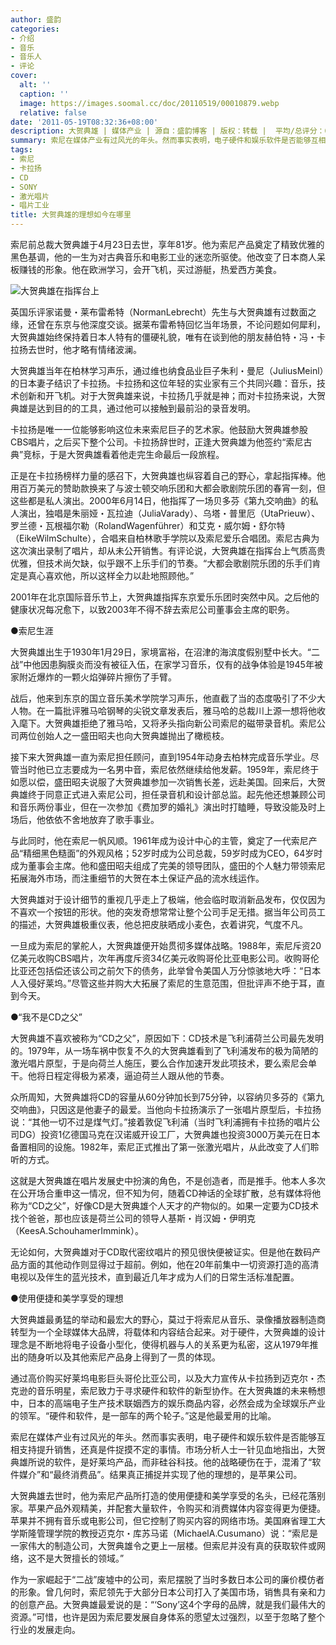 ```yaml
---
author: 盛韵
categories:
- 介绍
- 音乐
- 音乐人
- 评论
cover:
  alt: ''
  caption: ''
  image: https://images.soomal.cc/doc/20110519/00010879.webp
  relative: false
date: '2011-05-19T08:32:36+08:00'
description: 大贺典雄 | 媒体产业 | 源自：盛韵博客 | 版权：转载 |  平均/总评分：09.43/66
summary: 索尼在媒体产业有过风光的年头。然而事实表明，电子硬件和娱乐软件是否能够互相支持提升销售，还真是件捉摸不定的事情。市场分析人士一针见血地指出，大贺典雄所说的软件，是好莱坞产品，而非硅谷科技。他的战略硬伤在于，混淆了“软件媒介”和“最终消费品”。结果真正捕捉并实现了他的理想的，是苹果公司……
tags:
- 索尼
- 卡拉扬
- CD
- SONY
- 激光唱片
- 唱片工业
title: 大贺典雄的理想如今在哪里
---
```


索尼前总裁大贺典雄于4月23日去世，享年81岁。他为索尼产品奠定了精致优雅的黑色基调，他的一生为对古典音乐和电影工业的迷恋所驱使。他改变了日本商人呆板赚钱的形象。他在欧洲学习，会开飞机，买过游艇，热爱西方美食。

![大贺典雄在指挥台上](https://images.soomal.cc/doc/20110519/00010879.webp)



英国乐评家诺曼・莱布雷希特（NormanLebrecht）先生与大贺典雄有过数面之缘，还曾在东京与他深度交谈。据莱布雷希特回忆当年场景，不论问题如何犀利，大贺典雄始终保持着日本人特有的僵硬礼貌，唯有在谈到他的朋友赫伯特・冯・卡拉扬去世时，他才略有情绪波澜。

大贺典雄当年在柏林学习声乐，通过维也纳食品业巨子朱利・曼尼（JuliusMeinl）的日本妻子结识了卡拉扬。卡拉扬和这位年轻的实业家有三个共同兴趣：音乐，技术创新和开飞机。对于大贺典雄来说，卡拉扬几乎就是神；而对卡拉扬来说，大贺典雄是达到目的的工具，通过他可以接触到最前沿的录音发明。

卡拉扬是唯一一位能够影响这位未来索尼巨子的艺术家。他鼓励大贺典雄参股CBS唱片，之后买下整个公司。卡拉扬辞世时，正逢大贺典雄为他签约“索尼古典”竞标，于是大贺典雄看着他走完生命最后一段旅程。

正是在卡拉扬榜样力量的感召下，大贺典雄也纵容着自己的野心，拿起指挥棒。他用百万美元的赞助款换来了与波士顿交响乐团和大都会歌剧院乐团的春宵一刻，但这些都是私人演出。2000年6月14日，他指挥了一场贝多芬《第九交响曲》的私人演出，独唱是朱丽娅・瓦拉迪（JuliaVarady）、乌塔・普里厄（UtaPrieuw）、罗兰德・瓦根福尔勒（RolandWagenführer）和艾克・威尔姆・舒尔特（EikeWilmSchulte），合唱来自柏林歌手学院以及索尼爱乐合唱团。索尼古典为这次演出录制了唱片，却从未公开销售。有评论说，大贺典雄在指挥台上气质高贵优雅，但技术尚欠缺，似乎跟不上乐手们的节奏。“大都会歌剧院乐团的乐手们肯定是真心喜欢他，所以这样全力以赴地照顾他。”

2001年在北京国际音乐节上，大贺典雄指挥东京爱乐乐团时突然中风。之后他的健康状况每况愈下，以致2003年不得不辞去索尼公司董事会主席的职务。

●索尼生涯

大贺典雄出生于1930年1月29日，家境富裕，在沼津的海滨度假别墅中长大。“二战”中他因患胸膜炎而没有被征入伍，在家学习音乐，仅有的战争体验是1945年被家附近爆炸的一颗火焰弹碎片擦伤了手臂。

战后，他来到东京的国立音乐美术学院学习声乐，他直截了当的态度吸引了不少大人物。在一篇批评雅马哈钢琴的尖锐文章发表后，雅马哈的总裁川上源一想将他收入麾下。大贺典雄拒绝了雅马哈，又将矛头指向新公司索尼的磁带录音机。索尼公司两位创始人之一盛田昭夫也向大贺典雄抛出了橄榄枝。

接下来大贺典雄一直为索尼担任顾问，直到1954年动身去柏林完成音乐学业。尽管当时他已立志要成为一名男中音，索尼依然继续给他发薪。1959年，索尼终于如愿以偿，盛田昭夫说服了大贺典雄参加一次销售长差，远赴美国。回来后，大贺典雄终于同意正式进入索尼公司，担任录音机和设计部总监。起先他还想兼顾公司和音乐两份事业，但在一次参加《费加罗的婚礼》演出时打瞌睡，导致没能及时上场后，他依依不舍地放弃了歌手事业。

与此同时，他在索尼一帆风顺。1961年成为设计中心的主管，奠定了一代索尼产品“精细黑色糙面”的外观风格；52岁时成为公司总裁，59岁时成为CEO，64岁时成为董事会主席。他和盛田昭夫组成了完美的领导团队，盛田的个人魅力带领索尼拓展海外市场，而注重细节的大贺在本土保证产品的流水线运作。

大贺典雄对于设计细节的重视几乎走上了极端，他会临时取消新品发布，仅仅因为不喜欢一个按钮的形状。他的突发奇想常常让整个公司手足无措。据当年公司员工的描述，大贺典雄极重仪表，他总把皮肤晒成小麦色，衣着讲究，气度不凡。

一旦成为索尼的掌舵人，大贺典雄便开始贯彻多媒体战略。1988年，索尼斥资20亿美元收购CBS唱片，次年再度斥资34亿美元收购哥伦比亚电影公司。收购哥伦比亚还包括偿还该公司之前欠下的债务，此举曾令美国人万分惊骇地大呼：“日本人入侵好莱坞。”尽管这些并购大大拓展了索尼的生意范围，但批评声不绝于耳，直到今天。

●“我不是CD之父”

大贺典雄不喜欢被称为“CD之父”，原因如下：CD技术是飞利浦荷兰公司最先发明的。1979年，从一场车祸中恢复不久的大贺典雄看到了飞利浦发布的极为简陋的激光唱片原型，于是向荷兰人施压，要么合作加速开发此项技术，要么索尼会单干。他将日程定得极为紧凑，逼迫荷兰人跟从他的节奏。

众所周知，大贺典雄将CD的容量从60分钟加长到75分钟，以容纳贝多芬的《第九交响曲》，只因这是他妻子的最爱。当他向卡拉扬演示了一张唱片原型后，卡拉扬说：“其他一切不过是煤气灯。”接着敦促飞利浦（当时飞利浦拥有卡拉扬的唱片公司DG）投资1亿德国马克在汉诺威开设工厂，大贺典雄也投资3000万美元在日本备置相同的设施。1982年，索尼正式推出了第一张激光唱片，从此改变了人们聆听的方式。

这就是大贺典雄在唱片发展史中扮演的角色，不是创造者，而是推手。他本人多次在公开场合重申这一情况，但不知为何，随着CD神话的全球扩散，总有媒体将他称为“CD之父”，好像CD是大贺典雄个人天才的产物似的。如果一定要为CD技术找个爸爸，那也应该是荷兰公司的领导人基斯・肖汉姆・伊明克（KeesA.SchouhamerImmink）。

无论如何，大贺典雄对于CD取代密纹唱片的预见很快便被证实。但是他在数码产品方面的其他动作则显得过于超前。例如，他在20年前集中一切资源打造的高清电视以及伴生的蓝光技术，直到最近几年才成为人们的日常生活标准配置。

●使用便捷和美学享受的理想

大贺典雄最勇猛的举动和最宏大的野心，莫过于将索尼从音乐、录像播放器制造商转型为一个全球媒体大品牌，将载体和内容结合起来。对于硬件，大贺典雄的设计理念是不断地将电子设备小型化，使得机器与人的关系更为私密，这从1979年推出的随身听以及其他索尼产品身上得到了一贯的体现。

通过高价购买好莱坞电影巨头哥伦比亚公司，以及大力宣传从卡拉扬到迈克尔・杰克逊的音乐明星，索尼致力于寻求硬件和软件的新型协作。在大贺典雄的未来畅想中，日本的高端电子生产技术联姻西方的娱乐商品内容，必然会成为全球娱乐产业的领军。“硬件和软件，是一部车的两个轮子。”这是他最爱用的比喻。

索尼在媒体产业有过风光的年头。然而事实表明，电子硬件和娱乐软件是否能够互相支持提升销售，还真是件捉摸不定的事情。市场分析人士一针见血地指出，大贺典雄所说的软件，是好莱坞产品，而非硅谷科技。他的战略硬伤在于，混淆了“软件媒介”和“最终消费品”。结果真正捕捉并实现了他的理想的，是苹果公司。

大贺典雄去世时，他为索尼产品所打造的使用便捷和美学享受的名头，已经花落别家。苹果产品外观精美，并配套大量软件，令购买和消费媒体内容变得更为便捷。苹果并不拥有音乐或电影公司，但它控制了购买内容的网络市场。美国麻省理工大学斯隆管理学院的教授迈克尔・库苏马诺（MichaelA.Cusumano）说：“索尼是一家伟大的制造公司，大贺典雄令之更上一层楼。但索尼并没有真的获取软件或网络，这不是大贺擅长的领域。”

作为一家崛起于“二战”废墟中的公司，索尼摆脱了当时多数日本公司的廉价模仿者的形象。曾几何时，索尼领先于大部分日本公司打入了美国市场，销售具有亲和力的创意产品。大贺典雄最爱说的是：“‘Sony’这4个字母的品牌，就是我们最伟大的资源。”可惜，也许是因为索尼要发展自身体系的愿望太过强烈，以至于忽略了整个行业的发展走向。
